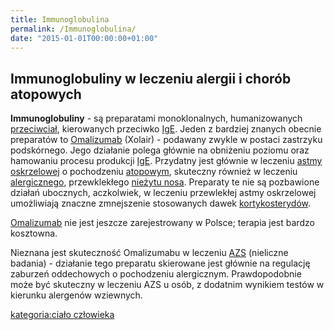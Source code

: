 ```yaml
---
title: Immunoglobulina
permalink: /Immunoglobulina/
date: "2015-01-01T00:00:00+01:00"
---
```


Immunoglobuliny w leczeniu alergii i chorób atopowych
-----------------------------------------------------

**Immunoglobuliny** - są preparatami monoklonalnych, humanizowanych [przeciwciał](/atopedia/Przeciwciało "wikilink"), kierowanych przeciwko [IgE](/atopedia/IgE "wikilink"). Jeden z bardziej znanych obecnie preparatów to [Omalizumab](/atopedia/Omalizumab "wikilink") (Xolair) - podawany zwykle w postaci zastrzyku podskórnego. Jego działanie polega głównie na obniżeniu poziomu oraz hamowaniu procesu produkcji [IgE](/atopedia/IgE "wikilink"). Przydatny jest głównie w leczeniu [astmy oskrzelowej](/atopedia/Astma_oskrzelowa "wikilink") o pochodzeniu [atopowym](/atopedia/Atopia "wikilink"), skuteczny również w leczeniu [alergicznego](/atopedia/Alergia "wikilink"), przewklekłego [nieżytu nosa](/atopedia/Alergiczny_nieżyt_nosa "wikilink"). Preparaty te nie są pozbawione działań ubocznych, aczkolwiek, w leczeniu przewlekłej astmy oskrzelowej umożliwiają znaczne zmnejszenie stosowanych dawek [kortykosterydów](/atopedia/Kortykosterydy "wikilink").

[Omalizumab](/atopedia/Omalizumab "wikilink") nie jest jeszcze zarejestrowany w Polsce; terapia jest bardzo kosztowna.

Nieznana jest skuteczność Omalizumabu w leczeniu [AZS](/atopedia/Atopowe_zapalenie_skóry "wikilink") (nieliczne badania) - działanie tego preparatu skierowane jest głównie na regulację zaburzeń oddechowych o pochodzeniu alergicznym. Prawdopodobnie może być skuteczny w leczeniu AZS u osób, z dodatnim wynikiem testów w kierunku alergenów wziewnych.

[kategoria:ciało człowieka](/atopedia/kategoria:ciało_człowieka "wikilink")